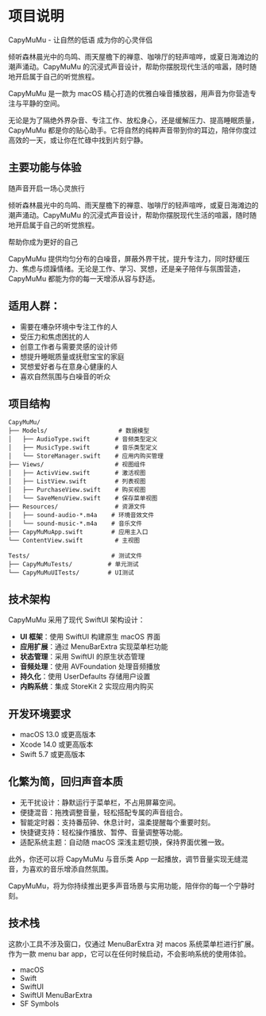 # 项目说明

CapyMuMu - 让自然的低语 成为你的心灵伴侣

倾听森林晨光中的鸟鸣、雨天屋檐下的禅意、咖啡厅的轻声喧哗，或夏日海滩边的潮声涌动。CapyMuMu 的沉浸式声音设计，帮助你摆脱现代生活的喧嚣，随时随地开启属于自己的听觉旅程。

CapyMuMu 是一款为 macOS 精心打造的优雅白噪音播放器，用声音为你营造专注与平静的空间。

无论是为了隔绝外界杂音、专注工作、放松身心，还是缓解压力、提高睡眠质量，CapyMuMu 都是你的贴心助手。它将自然的纯粹声音带到你的耳边，陪伴你度过高效的一天，或让你在忙碌中找到片刻宁静。

## 主要功能与体验

随声音开启一场心灵旅行

倾听森林晨光中的鸟鸣、雨天屋檐下的禅意、咖啡厅的轻声喧哗，或夏日海滩边的潮声涌动。CapyMuMu 的沉浸式声音设计，帮助你摆脱现代生活的喧嚣，随时随地开启属于自己的听觉旅程。

帮助你成为更好的自己

CapyMuMu 提供均匀分布的白噪音，屏蔽外界干扰，提升专注力，同时舒缓压力、焦虑与烦躁情绪。无论是工作、学习、冥想，还是亲子陪伴与氛围营造，CapyMuMu 都能为你的每一天增添从容与舒适。

## 适用人群：

- 需要在嘈杂环境中专注工作的人
- 受压力和焦虑困扰的人
- 创意工作者与需要灵感的设计师
- 想提升睡眠质量或抚慰宝宝的家庭
- 冥想爱好者与在意身心健康的人
- 喜欢自然氛围与白噪音的听众

## 项目结构

```
CapyMuMu/
├── Models/                    # 数据模型
│   ├── AudioType.swift       # 音频类型定义
│   ├── MusicType.swift       # 音乐类型定义
│   └── StoreManager.swift    # 应用内购买管理
├── Views/                    # 视图组件
│   ├── ActivView.swift       # 激活视图
│   ├── ListView.swift        # 列表视图
│   ├── PurchaseView.swift    # 购买视图
│   └── SaveMenuView.swift    # 保存菜单视图
├── Resources/                # 资源文件
│   ├── sound-audio-*.m4a    # 环境音效文件
│   └── sound-music-*.m4a    # 音乐文件
├── CapyMuMuApp.swift        # 应用主入口
└── ContentView.swift         # 主视图

Tests/                       # 测试文件
├── CapyMuMuTests/          # 单元测试
└── CapyMuMuUITests/        # UI测试
```

## 技术架构

CapyMuMu 采用了现代 SwiftUI 架构设计：

- **UI 框架**：使用 SwiftUI 构建原生 macOS 界面
- **应用扩展**：通过 MenuBarExtra 实现菜单栏功能
- **状态管理**：采用 SwiftUI 的原生状态管理
- **音频处理**：使用 AVFoundation 处理音频播放
- **持久化**：使用 UserDefaults 存储用户设置
- **内购系统**：集成 StoreKit 2 实现应用内购买

## 开发环境要求

- macOS 13.0 或更高版本
- Xcode 14.0 或更高版本
- Swift 5.7 或更高版本

## 化繁为简，回归声音本质

- 无干扰设计：静默运行于菜单栏，不占用屏幕空间。
- 便捷混音：拖拽调整音量，轻松搭配专属的声音组合。
- 智能定时器：支持番茄钟、休息计时，温柔提醒每个重要时刻。
- 快捷键支持：轻松操作播放、暂停、音量调整等功能。
- 适配系统主题：自动随 macOS 深浅主题切换，保持界面优雅一致。

此外，你还可以将 CapyMuMu 与音乐类 App 一起播放，调节音量实现无缝混音，为喜欢的音乐增添自然氛围。

CapyMuMu，将为你持续推出更多声音场景与实用功能，陪伴你的每一个宁静时刻。

## 技术栈

这款小工具不涉及窗口，仅通过 MenuBarExtra 对 macos 系统菜单栏进行扩展。
作为一款 menu bar app，它可以在任何时候启动，不会影响系统的使用体验。

- macOS
- Swift
- SwiftUI
- SwiftUI MenuBarExtra
- SF Symbols 